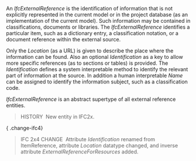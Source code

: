 ﻿An _IfcExternalReference_ is the identification of information that is not explicitly represented in the current model or in the project database (as an implementation of the current model). Such information may be contained in classifications, documents or libraries. The _IfcExternalReference_ identifies a particular item, such as a dictionary entry, a classification notation, or a document reference within the external source.

Only the _Location_ (as a URL) is given to describe the place where the information can be found. Also an optional _Identification_ as a key to allow more specific references (as to sections or tables) is provided. The _Identification_ defines a system interpretable method to identify the relevant part of information at the source. In addition a human interpretable _Name_ can be assigned to identify the information subject, such as a classification code.

_IfcExternalReference_ is an abstract supertype of all external reference entities.

> HISTORY&nbsp; New entity in IFC2x.

{ .change-ifc4}
> IFC 2x4 CHANGE&nbsp; Attribute _Identification_ renamed from ItemReference, attribute _Location_ datatype changed, and inverse attribute _ExternalReferenceForResources_ added.
